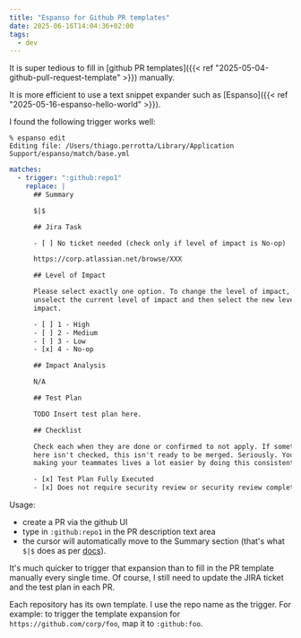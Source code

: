 ```yaml
---
title: "Espanso for Github PR templates"
date: 2025-06-16T14:04:36+02:00
tags:
  - dev
---
```


It is super tedious to fill in [github PR templates]({{< ref
"2025-05-04-github-pull-request-template" >}}) manually.

It is more efficient to use a text snippet expander such as [Espanso]({{< ref
"2025-05-16-espanso-hello-world" >}}).

I found the following trigger works well:

```shell
% espanso edit
Editing file: /Users/thiago.perrotta/Library/Application Support/espanso/match/base.yml
```

```yaml
matches:
  - trigger: ":github:repo1"
    replace: |
      ## Summary

      $|$

      ## Jira Task

      - [ ] No ticket needed (check only if level of impact is No-op)

      https://corp.atlassian.net/browse/XXX

      ## Level of Impact

      Please select exactly one option. To change the level of impact, first
      unselect the current level of impact and then select the new level of
      impact.

      - [ ] 1 - High
      - [ ] 2 - Medium
      - [ ] 3 - Low
      - [x] 4 - No-op

      ## Impact Analysis

      N/A

      ## Test Plan

      TODO Insert test plan here.

      ## Checklist

      Check each when they are done or confirmed to not apply. If something
      here isn't checked, this isn't ready to be merged. Seriously. You are
      making your teammates lives a lot easier by doing this consistently.

      - [x] Test Plan Fully Executed
      - [x] Does not require security review or security review complete
```

Usage:

- create a PR via the github UI
- type in `:github:repo1` in the PR description text area
- the cursor will automatically move to the Summary section (that's what `$|$`
  does as per [docs](https://espanso.org/docs/matches/basics/#cursor-hints)).

It's much quicker to trigger that expansion than to fill in the PR template
manually every single time. Of course, I still need to update the JIRA ticket
and the test plan in each PR.

Each repository has its own template. I use the repo name as the trigger. For
example: to trigger the template expansion for `https://github.com/corp/foo`,
map it to `:github:foo`.
